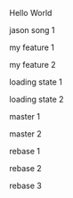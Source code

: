 Hello World

jason song 1

my feature 1

my feature 2

loading state 1

loading state 2

master 1

master 2

rebase 1

rebase 2

rebase 3